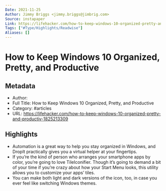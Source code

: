 ```yaml
---
Date: 2021-11-25
Author: Jimmy Briggs <jimmy.briggs@jimbrig.com>
Source: instapaper
Link: https://lifehacker.com/how-to-keep-windows-10-organized-pretty-and-productiv-1825213309
Tags: ["#Type/Highlights/Readwise"]
Aliases: []
---
```

# How to Keep Windows 10 Organized, Pretty, and Productive

## Metadata
- Author: 
- Full Title: How to Keep Windows 10 Organized, Pretty, and Productive
- Category: #articles
- URL: https://lifehacker.com/how-to-keep-windows-10-organized-pretty-and-productiv-1825213309

## Highlights
- Automation is a great way to help you stay organized in Windows, and DropIt practically gives you a virtual helper at your fingertips.
- If you’re the kind of person who arranges your smartphone apps by color, you’re going to love TileIconifier. Though it’s going to demand a bit of your time if you’re crazy about how your Start Menu looks, this utility allows you to customize your apps’ tiles.
- You can make both light and dark versions of the icon, too, in case you ever feel like switching Windows themes.

